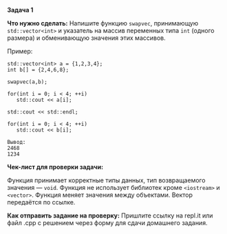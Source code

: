 **Задача 1**

**Что нужно сделать:**
Напишите функцию `swapvec`, принимающую `std::vector<int>` и указатель на массив переменных типа
`int` (одного размера) и обменивающую значения этих массивов.

Пример:
```
std::vector<int> a = {1,2,3,4};
int b[] = {2,4,6,8};

swapvec(a,b);

for(int i = 0; i < 4; ++i)
   std::cout << a[i];

std::cout << std::endl;

for(int i = 0; i < 4; ++i)
   std::cout << b[i];
```
```
Вывод:
2468
1234
```
**Чек-лист для проверки задачи:**

Функция принимает корректные типы данных, тип возвращаемого значения — `void`.
Функция не использует библиотек кроме `<iostream>` и `<vector>`.
Функция меняет значения между объектами.
Вектор передаётся по ссылке.

**Как отправить задание на проверку:**
Пришлите ссылку на repl.it или файл .срр с решением через форму для сдачи домашнего задания.